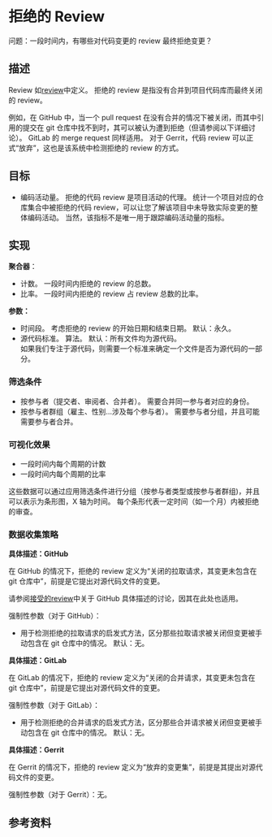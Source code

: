 # 拒绝的 Review

问题：一段时间内，有哪些对代码变更的 review 最终拒绝变更？


## 描述

Review 如[review](https://github.com/chaoss/wg-evolution/blob/master/metrics/Reviews.md)中定义。 拒绝的 review 是指没有合并到项目代码库而最终关闭的 review。

例如，在 GitHub 中，当一个 pull request 在没有合并的情况下被关闭，而其中引用的提交在 git 仓库中找不到时，其可以被认为遭到拒绝（但请参阅以下详细讨论）。 GitLab 的 merge request 同样适用。 对于 Gerrit，代码 review 可以正式“放弃”，这也是该系统中检测拒绝的 review 的方式。


## 目标

* 编码活动量。 拒绝的代码 review 是项目活动的代理。 统计一个项目对应的仓库集合中被拒绝的代码 review，可以让您了解该项目中未导致实际变更的整体编码活动。 当然，该指标不是唯一用于跟踪编码活动量的指标。



## 实现

**聚合器**：
* 计数。 一段时间内拒绝的 review 的总数。
* 比率。 一段时间内拒绝的 review 占 review 总数的比率。

**参数：**
* 时间段。 考虑拒绝的 review 的开始日期和结束日期。 默认：永久。
* 源代码标准。 算法。 默认：所有文件均为源代码。  
  如果我们专注于源代码，则需要一个标准来确定一个文件是否为源代码的一部分。


### 筛选条件

* 按参与者（提交者、审阅者、合并者）。 需要合并同一参与者对应的身份。
* 按参与者群组（雇主、性别…涉及每个参与者）。 需要参与者分组，并且可能需要参与者合并。


### 可视化效果

* 一段时间内每个周期的计数
* 一段时间内每个周期的比率

这些数据可以通过应用筛选条件进行分组（按参与者类型或按参与者群组)，并且可以表示为条形图，X 轴为时间。 每个条形代表一定时间（如一个月）内被拒绝的审查。


### 数据收集策略

**具体描述：GitHub**

在 GitHub 的情况下，拒绝的 review 定义为“关闭的拉取请求，其变更未包含在 git 仓库中”，前提是它提出对源代码文件的变更。

请参阅[接受的review](https://github.com/chaoss/wg-evolution/blob/master/metrics/Reviews_Accepted.md)中关于 GitHub 具体描述的讨论，因其在此处也适用。

强制性参数（对于 GitHub）：

* 用于检测拒绝的拉取请求的启发式方法，区分那些拉取请求被关闭但变更被手动包含在 git 仓库中的情况。 默认：无。

**具体描述：GitLab**

在 GitLab 的情况下，拒绝的 review 定义为“关闭的合并请求，其变更未包含在 git 仓库中”，前提是它提出对源代码文件的变更。

强制性参数（对于 GitLab）：

* 用于检测拒绝的合并请求的启发式方法，区分那些合并请求被关闭但变更被手动包含在 git 仓库中的情况。 默认：无。

**具体描述：Gerrit**

在 Gerrit 的情况下，拒绝的 review 定义为“放弃的变更集”，前提是其提出对源代码文件的变更。

强制性参数（对于 Gerrit）：无。

## 参考资料

